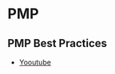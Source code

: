 # PMP


## PMP Best Practices
* [Yooutube](https://www.youtube.com/watch?v=aneOKiTib1g&list=PLQHsFjo7oXTWbU0oORRKakjvdzMNBOFBl)
